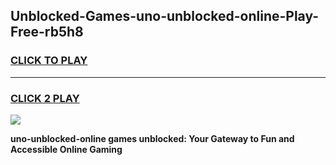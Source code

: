 
## Unblocked-Games-uno-unblocked-online-Play-Free-rb5h8
<h3>
<a href="https://premium76.site?title=uno-unblocked-online&ref=21A">CLICK TO PLAY</a></h3>
<hr>

<h3>
<a href="https://premium76.site?title=uno-unblocked-online&ref=21A">CLICK 2 PLAY</a>
  
</h3>

<a href="https://premium76.site?title=uno-unblocked-online&ref=21A"><img src="https://clearcache.store/games.png"></a>


**uno-unblocked-online games unblocked: Your Gateway to Fun and Accessible Online Gaming**
